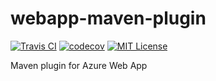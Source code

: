 # webapp-maven-plugin
[![Travis CI](https://travis-ci.org/xscript/webapp-maven-plugin.svg?branch=master)](https://travis-ci.org/xscript/webapp-maven-plugin/) 
[![codecov](https://codecov.io/gh/xscript/webapp-maven-plugin/branch/master/graph/badge.svg)](https://codecov.io/gh/xscript/webapp-maven-plugin)
[![MIT License](http://img.shields.io/badge/license-MIT-green.svg) ](https://github.com/xscript/webapp-maven-plugin/blob/master/LICENSE)


Maven plugin for Azure Web App
